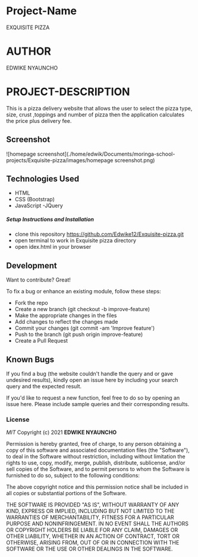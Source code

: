 # Project-Name
EXQUISITE PIZZA

# AUTHOR
EDWIKE NYAUNCHO

# PROJECT-DESCRIPTION
This is a pizza delivery website that allows the user to select the pizza type, size, crust ,toppings and number of pizza then the application calculates the price plus delivery fee.

## Screenshot
 ![homepage screenshot](./home/edwik/Documents/moringa-school-projects/Exquisite-pizza/images/homepage screenshot.png)

 
## Technologies Used

- HTML 
- CSS (Bootstrap)
- JavaScript
-JQuery


##### Setup Instructions and Installation

- clone this repository https://github.com/Edwike12/Exquisite-pizza.git
- open terminal to work in Exquisite pizza directory 
- open idex.html in your browser


## Development

Want to contribute? Great!

To fix a bug or enhance an existing module, follow these steps:
- Fork the repo
- Create a new branch (git checkout -b improve-feature)
- Make the appropriate changes in the files
- Add changes to reflect the changes made
- Commit your changes (git commit -am 'Improve feature')
- Push to the branch (git push origin improve-feature)
- Create a Pull Request


## Known Bugs

If you find a bug (the website couldn't handle the query and or gave undesired results), kindly open an issue here by including your search query and the expected result.

If you'd like to request a new function, feel free to do so by opening an issue here. Please include sample queries and their corresponding results.


### License

*MIT*
Copyright (c) 2021 **EDWIKE NYAUNCHO**

Permission is hereby granted, free of charge, to any person obtaining a copy of this software and associated documentation files (the "Software"), to deal in the Software without restriction, including without limitation the rights to use, copy, modify, merge, publish, distribute, sublicense, and/or sell copies of the Software, and to permit persons to whom the Software is furnished to do so, subject to the following conditions:

The above copyright notice and this permission notice shall be included in all copies or substantial portions of the Software.

THE SOFTWARE IS PROVIDED "AS IS", WITHOUT WARRANTY OF ANY KIND, EXPRESS OR IMPLIED, INCLUDING BUT NOT LIMITED TO THE WARRANTIES OF MERCHANTABILITY, FITNESS FOR A PARTICULAR PURPOSE AND NONINFRINGEMENT. IN NO EVENT SHALL THE AUTHORS OR COPYRIGHT HOLDERS BE LIABLE FOR ANY CLAIM, DAMAGES OR OTHER LIABILITY, WHETHER IN AN ACTION OF CONTRACT, TORT OR OTHERWISE, ARISING FROM, OUT OF OR IN CONNECTION WITH THE SOFTWARE OR THE USE OR OTHER DEALINGS IN THE SOFTWARE.